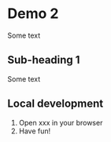 # Demo 2

 Some text
 
## Sub-heading 1

Some text

## Local development

1. Open xxx in your browser
2. Have fun!